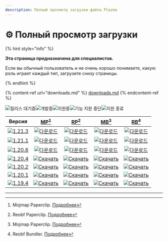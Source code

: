 ```yaml
---
description: Полный просмотр загрузки файла Plazma
---
```


# ⚙️ Полный просмотр загрузки

{% hint style="info" %}

**Эта страница предназначена для специалистов.**

Если вы обычный пользователь и не очень хорошо понимаете, какую роль играет каждый тип,
загрузите снизу страницы.

{% endhint %}

{% content-ref url="downloads.md" %}
[downloads.md](downloads.md)
{% endcontent-ref %}

[wtr]: https://badge.plazmamc.org/0/Ожидание%20релиза

![릴리스 대기중][wtr]![개발중](https://badge.plazmamc.org/1/개발중)![지원중](https://badge.plazmamc.org/2/지원중)![기능 지원 중단](https://badge.plazmamc.org/6/기능%20지원%20중단)![지원 종료](https://badge.plazmamc.org/4/지원%20종료)

|                                       Версия                                      |                             [MP](#user-content-fn-1)[^1]                             |                             [RP](#user-content-fn-2)[^2]                             |                             [MB](#user-content-fn-3)[^3]                             |                             [RB](#user-content-fn-4)[^4]                             |
| :-------------------------------------------------------------------------------: | :----------------------------------------------------------------------------------: | :----------------------------------------------------------------------------------: | :----------------------------------------------------------------------------------: | :----------------------------------------------------------------------------------: |
| [![1.21.3](https://badge.plazmamc.org/1/1.21.3)](https://git.plazmamc.org/1.21.3) |    [![다운로드](https://badge.plazmamc.org/1/다운로드)](https://dl.plazmamc.org/1.21.3/0)    |    [![다운로드](https://badge.plazmamc.org/1/다운로드)](https://dl.plazmamc.org/1.21.3/1)    |    [![다운로드](https://badge.plazmamc.org/1/다운로드)](https://dl.plazmamc.org/1.21.3/2)    |    [![다운로드](https://badge.plazmamc.org/1/다운로드)](https://dl.plazmamc.org/1.21.3/3)    |
| [![1.21.1](https://badge.plazmamc.org/6/1.21.1)](https://git.plazmamc.org/1.21.1) |    [![다운로드](https://badge.plazmamc.org/1/다운로드)](https://dl.plazmamc.org/1.21.1/0)    |    [![다운로드](https://badge.plazmamc.org/1/다운로드)](https://dl.plazmamc.org/1.21.1/1)    |    [![다운로드](https://badge.plazmamc.org/1/다운로드)](https://dl.plazmamc.org/1.21.1/2)    |    [![다운로드](https://badge.plazmamc.org/1/다운로드)](https://dl.plazmamc.org/1.21.1/3)    |
| [![1.20.6](https://badge.plazmamc.org/2/1.20.6)](https://git.plazmamc.org/1.20.6) |    [![다운로드](https://badge.plazmamc.org/1/다운로드)](https://dl.plazmamc.org/1.20.6/0)    |    [![다운로드](https://badge.plazmamc.org/1/다운로드)](https://dl.plazmamc.org/1.20.6/1)    |    [![다운로드](https://badge.plazmamc.org/1/다운로드)](https://dl.plazmamc.org/1.20.6/2)    |    [![다운로드](https://badge.plazmamc.org/1/다운로드)](https://dl.plazmamc.org/1.20.6/3)    |
| [![1.20.4](https://badge.plazmamc.org/6/1.20.4)](https://git.plazmamc.org/1.20.4) | [![Скачать](https://badge.plazmamc.org/1/Скачать)](https://dl.plazmamc.org/1.20.4/0) | [![Скачать](https://badge.plazmamc.org/1/Скачать)](https://dl.plazmamc.org/1.20.4/1) | [![Скачать](https://badge.plazmamc.org/1/Скачать)](https://dl.plazmamc.org/1.20.4/2) | [![Скачать](https://badge.plazmamc.org/1/Скачать)](https://dl.plazmamc.org/1.20.4/3) |
| [![1.20.2](https://badge.plazmamc.org/4/1.20.2)](https://git.plazmamc.org/1.20.2) | [![Скачать](https://badge.plazmamc.org/1/Скачать)](https://dl.plazmamc.org/1.20.2/0) | [![Скачать](https://badge.plazmamc.org/1/Скачать)](https://dl.plazmamc.org/1.20.2/1) | [![Скачать](https://badge.plazmamc.org/1/Скачать)](https://dl.plazmamc.org/1.20.2/2) | [![Скачать](https://badge.plazmamc.org/1/Скачать)](https://dl.plazmamc.org/1.20.2/3) |
| [![1.20.1](https://badge.plazmamc.org/4/1.20.1)](https://git.plazmamc.org/1.20.1) | [![Скачать](https://badge.plazmamc.org/1/Скачать)](https://dl.plazmamc.org/1.20.1/0) | [![Скачать](https://badge.plazmamc.org/1/Скачать)](https://dl.plazmamc.org/1.20.1/1) | [![Скачать](https://badge.plazmamc.org/1/Скачать)](https://dl.plazmamc.org/1.20.1/2) | [![Скачать](https://badge.plazmamc.org/1/Скачать)](https://dl.plazmamc.org/1.20.1/3) |
| [![1.19.4](https://badge.plazmamc.org/4/1.19.4)](https://git.plazmamc.org/1.19.4) | [![Скачать](https://badge.plazmamc.org/1/Скачать)](https://dl.plazmamc.org/1.19.4/0) | [![Скачать](https://badge.plazmamc.org/1/Скачать)](https://dl.plazmamc.org/1.19.4/1) | [![Скачать](https://badge.plazmamc.org/1/Скачать)](https://dl.plazmamc.org/1.19.4/2) | [![Скачать](https://badge.plazmamc.org/1/Скачать)](https://dl.plazmamc.org/1.19.4/3) |

***

[^1]: Mojmap Paperclip. [Подробнее](../administration/getting-started#id-2)

[^2]: Reobf Paperclip. [Подробнее](../administration/getting-started#id-2)

[^3]: Mojmap Paperclip. [Подробнее](../administration/getting-started#id-2)

[^4]: Reobf Bundler. [Подробнее](../administration/getting-started#id-2)
